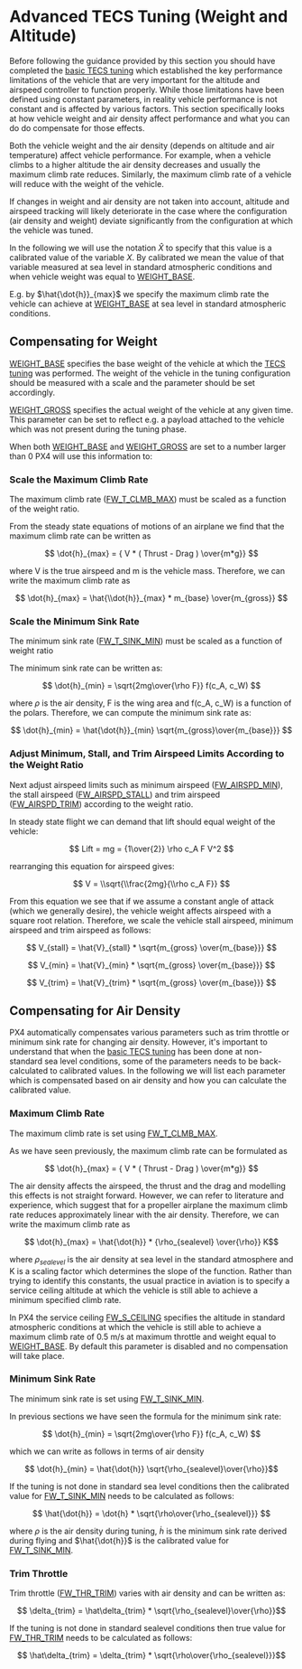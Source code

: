 # Advanced TECS Tuning (Weight and Altitude)

Before following the guidance provided by this section you should have completed the [basic TECS tuning](../config_fw/position_tuning_guide_fixedwing.md#tecs-tuning-altitude-and-airspeed) which established the key performance limitations of the vehicle that are very important for the altitude and airspeed controller to function properly.
While those limitations have been defined using constant parameters, in reality vehicle performance is not constant and is affected by various factors.
This section specifically looks at how vehicle weight and air density affect performance and what you can do do compensate for those effects.

Both the vehicle weight and the air density (depends on altitude and air temperature) affect vehicle performance.
For example, when a vehicle climbs to a higher altitude the air density decreases and usually the maximum climb rate reduces.
Similarly, the maximum climb rate of a vehicle will reduce with the weight of the vehicle.

If changes in weight and air density are not taken into account, altitude and airspeed tracking will likely deteriorate in the case where the configuration (air density and weight) deviate significantly from the configuration at which the vehicle was tuned.

In the following we will use the notation $\hat X$ to specify that this value is a calibrated value of the variable $X$.
By calibrated we mean the value of that variable measured at sea level in standard atmospheric conditions and when vehicle weight was equal to [WEIGHT_BASE](../advanced_config/parameter_reference.md#WEIGHT_BASE).

E.g. by $\hat{\dot{h}}_{max}$ we specify the maximum climb rate the vehicle can achieve at [WEIGHT_BASE](../advanced_config/parameter_reference.md#WEIGHT_BASE) at sea level in standard atmospheric conditions.

## Compensating for Weight

[WEIGHT_BASE](../advanced_config/parameter_reference.md#WEIGHT_BASE) specifies the base weight of the vehicle at which the [TECS tuning](position_tuning_guide_fixedwing.md#tecs-tuning-altitude-and-airspeed) was performed.
The weight of the vehicle in the tuning configuration should be measured with a scale and the parameter should be set accordingly.

[WEIGHT_GROSS](../advanced_config/parameter_reference.md#WEIGHT_BASE) specifies the actual weight of the vehicle at any given time.
This parameter can be set to reflect e.g. a payload attached to the vehicle which was not present during the tuning phase.

When both [WEIGHT_BASE](../advanced_config/parameter_reference.md#WEIGHT_BASE) and [WEIGHT_GROSS](../advanced_config/parameter_reference.md#WEIGHT_GROSS) are set to a number larger than 0 PX4 will use this information to:

### Scale the Maximum Climb Rate

The maximum climb rate ([FW_T_CLMB_MAX](../advanced_config/parameter_reference.md#FW_T_CLMB_MAX)) must be scaled as a function of the weight ratio.

From the steady state equations of motions of an airplane we find that the maximum climb rate can be written as

$$ \dot{h}_{max} = { V * ( Thrust - Drag ) \over{m*g}}  $$

where V is the true airspeed and m is the vehicle mass.
Therefore, we can write the maximum climb rate as

$$ \dot{h}_{max} = \hat{\\dot{h}}_{max} * m_{base} \over{m_{gross}} $$

### Scale the Minimum Sink Rate

The minimum sink rate ([FW_T_SINK_MIN](../advanced_config/parameter_reference.md#FW_T_SINK_MIN)) must be scaled as a function of weight ratio

The minimum sink rate can be written as:

$$ \dot{h}_{min} = \sqrt{2mg\over{\rho F}} f(c_A, c_W) $$

where $\rho$ is the air density, F is the wing area and f(c_A, c_W) is a function of the polars.
Therefore, we can compute the minimum sink rate as:

$$ \dot{h}_{min} = \hat{\dot{h}}_{min}  \sqrt{m_{gross}\over{m_{base}}} $$

### Adjust Minimum, Stall, and Trim Airspeed Limits According to the Weight Ratio

Next adjust airspeed limits such as minimum airspeed ([FW_AIRSPD_MIN](../advanced_config/parameter_reference.md#FW_AIRSPD_MIN)), the stall airspeed ([FW_AIRSPD_STALL](../advanced_config/parameter_reference.md#FW_AIRSPD_STALL)) and trim airspeed ([FW_AIRSPD_TRIM](../advanced_config/parameter_reference.md#FW_AIRSPD_TRIM)) according to the weight ratio.

In steady state flight we can demand that lift should equal weight of the vehicle:

$$ Lift = mg = {1\over{2}} \rho c_A F V^2 $$

rearranging this equation for airspeed gives:

$$ V = \\sqrt{\\frac{2mg}{\\rho c_A F}} $$

From this equation we see that if we assume a constant angle of attack (which we generally desire), the vehicle weight affects airspeed with a square root relation.
Therefore, we scale the vehicle stall airspeed, minimum airspeed and trim airspeed as follows:

$$ V_{stall} = \hat{V}_{stall} * \sqrt{m_{gross} \over{m_{base}}}  $$

$$ V_{min} = \hat{V}_{min} * \sqrt{m_{gross} \over{m_{base}}}  $$

$$ V_{trim} = \hat{V}_{trim} * \sqrt{m_{gross} \over{m_{base}}}  $$

## Compensating for Air Density

PX4 automatically compensates various parameters such as trim throttle or minimum sink rate for changing air density.
However, it's important to understand that when the [basic TECS tuning](../config_fw/position_tuning_guide_fixedwing.md#tecs-tuning-altitude-and-airspeed) has been done at non-standard sea level conditions, some of the parameters needs to be back-calculated to calibrated values.
In the following we will list each parameter which is compensated based on air density and how you can calculate the calibrated value.

### Maximum Climb Rate

The maximum climb rate is set using [FW_T_CLMB_MAX](../advanced_config/parameter_reference.md#FW_T_CLMB_MAX).

As we have seen previously, the maximum climb rate can be formulated as

$$ \dot{h}_{max} = { V * ( Thrust - Drag ) \over{m*g}}  $$

The air density affects the airspeed, the thrust and the drag and modelling this effects is not straight forward.
However, we can refer to literature and experience, which suggest that for a propeller airplane the maximum climb rate reduces approximately linear with the air density.
Therefore, we can write the maximum climb rate as

$$ \dot{h}_{max} = \hat{\dot{h}} * {\rho_{sealevel} \over{\rho}} K$$

where $\rho_{sealevel}$ is the air density at sea level in the standard atmosphere and K is a scaling factor which determines the slope of the function.
Rather than trying to identify this constants, the usual practice in aviation is to specify a service ceiling altitude at which the vehicle is still able to achieve a minimum specified climb rate.

In PX4 the service ceiling [FW_S_CEILING](../advanced_config/parameter_reference.md#FW_S_CEILING) specifies the altitude in standard atmospheric conditions at which the vehicle is still able to achieve a maximum climb rate of 0.5 m/s at maximum throttle and weight equal to [WEIGHT_BASE](../advanced_config/parameter_reference.md#WEIGHT_BASE).
By default this parameter is disabled and no compensation will take place.

### Minimum Sink Rate

The minimum sink rate is set using [FW_T_SINK_MIN](../advanced_config/parameter_reference.md#FW_T_SINK_MIN).

In previous sections we have seen the formula for the minimum sink rate:

$$ \dot{h}_{min} = \sqrt{2mg\over{\rho F}} f(c_A, c_W)  $$

which we can write as follows in terms of air density

$$ \dot{h}_{min} = \hat{\dot{h}}  \sqrt{\rho_{sealevel}\over{\rho}}$$

If the tuning is not done in standard sea level conditions then the calibrated value for [FW_T_SINK_MIN](../advanced_config/parameter_reference.md#FW_T_SINK_MIN) needs to be calculated as follows:

$$ \hat{\dot{h}} = \dot{h} * \sqrt{\rho\over{\rho_{sealevel}}}  $$

where $\rho$ is the air density during tuning, $\dot{h}$ is the minimum sink rate derived during flying and $\hat{\dot{h}}$ is the calibrated value for [FW_T_SINK_MIN](../advanced_config/parameter_reference.md#FW_T_SINK_MIN).

### Trim Throttle

Trim throttle ([FW_THR_TRIM](../advanced_config/parameter_reference.md#FW_THR_TRIM)) varies with air density and can be written as:

$$ \delta_{trim} = \hat\delta_{trim} * \sqrt{\rho_{sealevel}\over{\rho}}$$

If the tuning is not done in standard sealevel conditions then true value for [FW_THR_TRIM](../advanced_config/parameter_reference.md#FW_THR_TRIM) needs to be calculated as follows:

$$ \hat\delta_{trim} = \delta_{trim} *  \sqrt{\rho\over{\rho_{sealevel}}}$$
